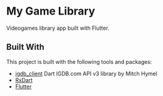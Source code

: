 # My Game Library

Videogames library app built with Flutter.

## Built With

This project is built with the following tools and packages:

- [igdb_client](https://github.com/mitchhymel/dart-igdb_client) Dart IGDB.com API v3 library by Mitch Hymel
- [RxDart](https://pub.dartlang.org/documentation/rxdart/latest/) 
- [Flutter](https://flutter.dev) 
